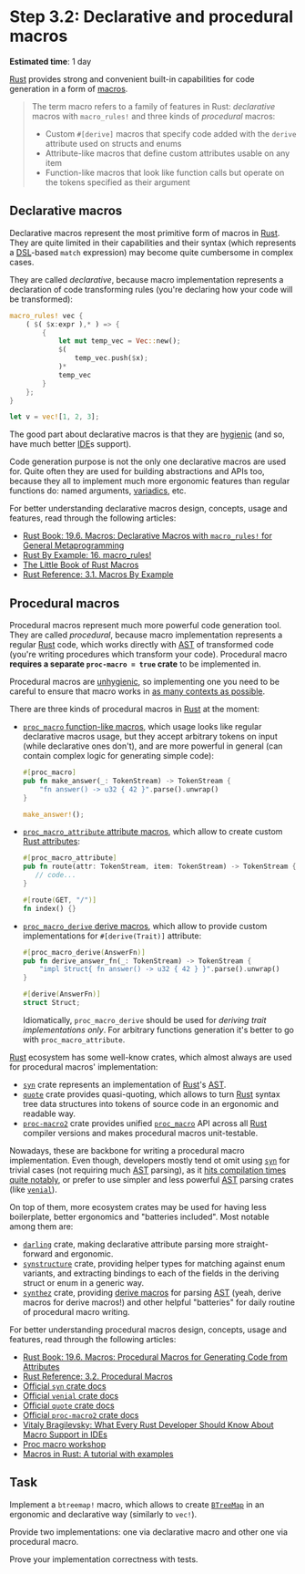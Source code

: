Step 3.2: Declarative and procedural macros
===========================================

__Estimated time__: 1 day

[Rust] provides strong and convenient built-in capabilities for code generation in a form of [macros][1].

> The term macro refers to a family of features in Rust: _declarative_ macros with `macro_rules!` and three kinds of _procedural_ macros:
> - Custom `#[derive]` macros that specify code added with the `derive` attribute used on structs and enums
> - Attribute-like macros that define custom attributes usable on any item
> - Function-like macros that look like function calls but operate on the tokens specified as their argument




## Declarative macros

Declarative macros represent the most primitive form of macros in [Rust]. They are quite limited in their capabilities and their syntax (which represents a [DSL]-based `match` expression) may become quite cumbersome in complex cases.

They are called _declarative_, because macro implementation represents a declaration of code transforming rules (you're declaring how your code will be transformed):
```rust
macro_rules! vec {
    ( $( $x:expr ),* ) => {
        {
            let mut temp_vec = Vec::new();
            $(
                temp_vec.push($x);
            )*
            temp_vec
        }
    };
}

let v = vec![1, 2, 3];
```
The good part about declarative macros is that they are [hygienic][11] (and so, have much better [IDE]s support).

Code generation purpose is not the only one declarative macros are used for. Quite often they are used for building abstractions and APIs too, because they all to implement much more ergonomic features than regular functions do: named arguments, [variadics][17], etc.

For better understanding declarative macros design, concepts, usage and features, read through the following articles:
- [Rust Book: 19.6. Macros: Declarative Macros with `macro_rules!` for General Metaprogramming][13]
- [Rust By Example: 16. macro_rules!][14]
- [The Little Book of Rust Macros][15]
- [Rust Reference: 3.1. Macros By Example][16]




## Procedural macros

Procedural macros represent much more powerful code generation tool. They are called _procedural_, because macro implementation represents a regular [Rust] code, which works directly with [AST] of transformed code (you're writing procedures which transform your code). Procedural macro __requires a separate `proc-macro = true` crate__ to be implemented in.

Procedural macros are [unhygienic][11], so implementing one you need to be careful to ensure that macro works in [as many contexts as possible][22].

There are three kinds of procedural macros in [Rust] at the moment:

- [`proc_macro` function-like macros][27], which usage looks like regular declarative macros usage, but they accept arbitrary tokens on input (while declarative ones don't), and are more powerful in general (can contain complex logic for generating simple code):
    ```rust
    #[proc_macro]
    pub fn make_answer(_: TokenStream) -> TokenStream {
        "fn answer() -> u32 { 42 }".parse().unwrap()
    }
    ```
    ```rust
    make_answer!();
    ```

- [`proc_macro_attribute` attribute macros][28], which allow to create custom [Rust attributes][25]:
    ```rust
    #[proc_macro_attribute]
    pub fn route(attr: TokenStream, item: TokenStream) -> TokenStream {
       // code...
    }
    ```
    ```rust
    #[route(GET, "/")]
    fn index() {}
    ```

- [`proc_macro_derive` derive macros][29], which allow to provide custom implementations for `#[derive(Trait)]` attribute:
    ```rust
    #[proc_macro_derive(AnswerFn)]
    pub fn derive_answer_fn(_: TokenStream) -> TokenStream {
        "impl Struct{ fn answer() -> u32 { 42 } }".parse().unwrap()
    }
    ```
    ```rust
    #[derive(AnswerFn)]
    struct Struct;
    ```
    Idiomatically, `proc_macro_derive` should be used for _deriving trait implementations only_. For arbitrary functions generation it's better to go with `proc_macro_attribute`.

[Rust] ecosystem has some well-know crates, which almost always are used for procedural macros' implementation:
- [`syn`] crate represents an implementation of [Rust]'s [AST].
- [`quote`] crate provides quasi-quoting, which allows to turn [Rust] syntax tree data structures into tokens of source code in an ergonomic and readable way.
- [`proc-macro2`] crate provides unified [`proc_macro`] API across all [Rust] compiler versions and makes procedural macros unit-testable.

Nowadays, these are backbone for writing a procedural macro implementation. Even though, developers mostly tend ot omit using [`syn`] for trivial cases (not requiring much [AST] parsing), as it [hits compilation times quite notably][30], or prefer to use simpler and less powerful [AST] parsing crates (like [`venial`]).

On top of them, more ecosystem crates may be used for having less boilerplate, better ergonomics and "batteries included". Most notable among them are:
- [`darling`] crate, making declarative attribute parsing more straight-forward and ergonomic.
- [`synstructure`] crate, providing helper types for matching against enum variants, and extracting bindings to each of the fields in the deriving struct or enum in a generic way.
- [`synthez`] crate, providing [derive macros][29] for parsing [AST] (yeah, derive macros for derive macros!) and other helpful "batteries" for daily routine of procedural macro writing.

For better understanding procedural macros design, concepts, usage and features, read through the following articles:
- [Rust Book: 19.6. Macros: Procedural Macros for Generating Code from Attributes][23]
- [Rust Reference: 3.2. Procedural Macros][26]
- [Official `syn` crate docs][`syn`]
- [Official `venial` crate docs][`venial`]
- [Official `quote` crate docs][`quote`]
- [Official `proc-macro2` crate docs][`proc-macro2`]
- [Vitaly Bragilevsky: What Every Rust Developer Should Know About Macro Support in IDEs][31]
- [Proc macro workshop][32]
- [Macros in Rust: A tutorial with examples][33]


## Task

Implement a `btreemap!` macro, which allows to create [`BTreeMap`] in an ergonomic and declarative way (similarly to `vec!`).

Provide two implementations: one via declarative macro and other one via procedural macro.

Prove your implementation correctness with tests.



[`BTreeMap`]: https://doc.rust-lang.org/std/collections/struct.BTreeMap.html
[`darling`]: https://docs.rs/darling
[`proc_macro`]: https://doc.rust-lang.org/proc_macro
[`proc-macro2`]: https://docs.rs/proc-macro2
[`quote`]: https://docs.rs/quote
[`syn`]: https://docs.rs/syn
[`synstructure`]: https://docs.rs/synstructure
[`synthez`]: https://docs.rs/synthez
[`venial`]: https://docs.rs/venial
[AST]: https://en.wikipedia.org/wiki/Abstract_syntax_tree
[DSL]: https://en.wikipedia.org/wiki/Domain-specific_language
[IDE]: https://en.wikipedia.org/wiki/Integrated_development_environment
[Rust]: https://www.rust-lang.org

[1]: https://en.wikipedia.org/wiki/Macro_(computer_science)
[11]: https://en.wikipedia.org/wiki/Hygienic_macro
[13]: https://doc.rust-lang.org/book/ch19-06-macros.html#declarative-macros-with-macro_rules-for-general-metaprogramming
[14]: https://doc.rust-lang.org/rust-by-example/macros.html
[15]: https://danielkeep.github.io/tlborm/book/README.html
[16]: https://doc.rust-lang.org/reference/macros-by-example.html
[17]: https://doc.rust-lang.org/rust-by-example/macros/variadics.html
[22]: https://rust-lang.github.io/api-guidelines/macros.html#item-macros-work-anywhere-that-items-are-allowed-c-anywhere
[23]: https://doc.rust-lang.org/book/ch19-06-macros.html#procedural-macros-for-generating-code-from-attributes
[25]: https://doc.rust-lang.org/reference/attributes.html
[26]: https://doc.rust-lang.org/reference/procedural-macros.html
[27]: https://doc.rust-lang.org/reference/procedural-macros.html#function-like-procedural-macros
[28]: https://doc.rust-lang.org/reference/procedural-macros.html#attribute-macros
[29]: https://doc.rust-lang.org/reference/procedural-macros.html#derive-macros
[30]: https://hackmd.io/mxdn4U58Su-UQXwzOHpHag?view#round-13-cargo-timing-opt-j8
[31]: https://blog.jetbrains.com/rust/2022/12/05/what-every-rust-developer-should-know-about-macro-support-in-ides
[32]: https://github.com/dtolnay/proc-macro-workshop
[33]: https://blog.logrocket.com/macros-in-rust-a-tutorial-with-examples/

